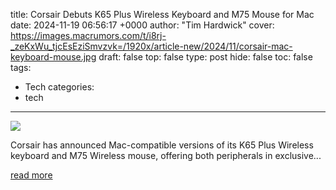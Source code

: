 title: Corsair Debuts K65 Plus Wireless Keyboard and M75 Mouse for Mac
date: 2024-11-19 06:56:17 +0000
author: "Tim Hardwick"
cover: https://images.macrumors.com/t/i8rj-_zeKxWu_tjcEsEziSmvzvk=/1920x/article-new/2024/11/corsair-mac-keyboard-mouse.jpg
draft: false
top: false
type: post
hide: false
toc: false
tags:
  - Tech
categories:
  - tech
---

![](https://images.macrumors.com/t/i8rj-_zeKxWu_tjcEsEziSmvzvk=/1920x/article-new/2024/11/corsair-mac-keyboard-mouse.jpg)

Corsair has announced Mac-compatible versions of its K65 Plus Wireless keyboard and M75 Wireless mouse, offering both peripherals in exclusive...

[read more](https://www.macrumors.com/2024/11/19/corsair-k65-plus-wireless-keyboard-mouse-mac/)
